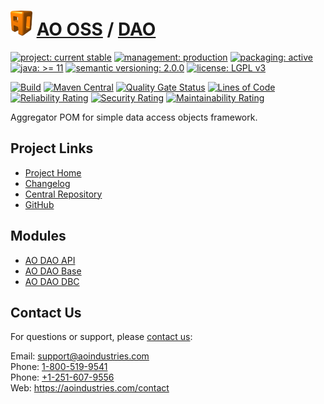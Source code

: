 # [<img src="ao-logo.png" alt="AO Logo" width="35" height="40">](https://github.com/ao-apps) [AO OSS](https://github.com/ao-apps/ao-oss) / [DAO](https://github.com/ao-apps/ao-dao)

[![project: current stable](https://oss.aoapps.com/ao-badges/project-current-stable.svg)](https://aoindustries.com/life-cycle#project-current-stable)
[![management: production](https://oss.aoapps.com/ao-badges/management-production.svg)](https://aoindustries.com/life-cycle#management-production)
[![packaging: active](https://oss.aoapps.com/ao-badges/packaging-active.svg)](https://aoindustries.com/life-cycle#packaging-active)  
[![java: &gt;= 11](https://oss.aoapps.com/ao-badges/java-11.svg)](https://docs.oracle.com/en/java/javase/11/)
[![semantic versioning: 2.0.0](https://oss.aoapps.com/ao-badges/semver-2.0.0.svg)](https://semver.org/spec/v2.0.0.html)
[![license: LGPL v3](https://oss.aoapps.com/ao-badges/license-lgpl-3.0.svg)](https://www.gnu.org/licenses/lgpl-3.0)

[![Build](https://github.com/ao-apps/ao-dao/workflows/Build/badge.svg?branch=master)](https://github.com/ao-apps/ao-dao/actions?query=workflow%3ABuild)
[![Maven Central](https://maven-badges.herokuapp.com/maven-central/com.aoapps/ao-dao/badge.svg)](https://maven-badges.herokuapp.com/maven-central/com.aoapps/ao-dao)
[![Quality Gate Status](https://sonarcloud.io/api/project_badges/measure?branch=master&project=com.aoapps%3Aao-dao&metric=alert_status)](https://sonarcloud.io/dashboard?branch=master&id=com.aoapps%3Aao-dao)
[![Lines of Code](https://sonarcloud.io/api/project_badges/measure?branch=master&project=com.aoapps%3Aao-dao&metric=ncloc)](https://sonarcloud.io/component_measures?branch=master&id=com.aoapps%3Aao-dao&metric=ncloc)  
[![Reliability Rating](https://sonarcloud.io/api/project_badges/measure?branch=master&project=com.aoapps%3Aao-dao&metric=reliability_rating)](https://sonarcloud.io/component_measures?branch=master&id=com.aoapps%3Aao-dao&metric=Reliability)
[![Security Rating](https://sonarcloud.io/api/project_badges/measure?branch=master&project=com.aoapps%3Aao-dao&metric=security_rating)](https://sonarcloud.io/component_measures?branch=master&id=com.aoapps%3Aao-dao&metric=Security)
[![Maintainability Rating](https://sonarcloud.io/api/project_badges/measure?branch=master&project=com.aoapps%3Aao-dao&metric=sqale_rating)](https://sonarcloud.io/component_measures?branch=master&id=com.aoapps%3Aao-dao&metric=Maintainability)

Aggregator POM for simple data access objects framework.

## Project Links
* [Project Home](https://oss.aoapps.com/dao/)
* [Changelog](https://oss.aoapps.com/dao/changelog)
* [Central Repository](https://central.sonatype.com/artifact/com.aoapps/ao-dao)
* [GitHub](https://github.com/ao-apps/ao-dao)

## Modules
* [AO DAO API](https://github.com/ao-apps/ao-dao-api)
* [AO DAO Base](https://github.com/ao-apps/ao-dao-base)
* [AO DAO DBC](https://github.com/ao-apps/ao-dao-dbc)

## Contact Us
For questions or support, please [contact us](https://aoindustries.com/contact):

Email: [support@aoindustries.com](mailto:support@aoindustries.com)  
Phone: [1-800-519-9541](tel:1-800-519-9541)  
Phone: [+1-251-607-9556](tel:+1-251-607-9556)  
Web: https://aoindustries.com/contact
